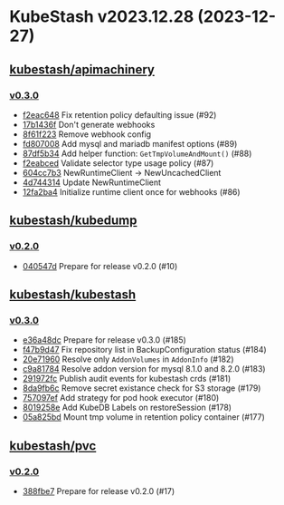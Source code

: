 # KubeStash v2023.12.28 (2023-12-27)


## [kubestash/apimachinery](https://github.com/kubestash/apimachinery)

### [v0.3.0](https://github.com/kubestash/apimachinery/releases/tag/v0.3.0)

- [f2eac648](https://github.com/kubestash/apimachinery/commit/f2eac648) Fix retention policy defaulting issue (#92)
- [17b1436f](https://github.com/kubestash/apimachinery/commit/17b1436f) Don't generate webhooks
- [8f61f223](https://github.com/kubestash/apimachinery/commit/8f61f223) Remove webhook config
- [fd807008](https://github.com/kubestash/apimachinery/commit/fd807008) Add mysql and mariadb manifest options (#89)
- [87df5b34](https://github.com/kubestash/apimachinery/commit/87df5b34) Add helper function: `GetTmpVolumeAndMount()` (#88)
- [f2eabced](https://github.com/kubestash/apimachinery/commit/f2eabced) Validate selector type usage policy (#87)
- [604cc7b3](https://github.com/kubestash/apimachinery/commit/604cc7b3) NewRuntimeClient -> NewUncachedClient
- [4d744314](https://github.com/kubestash/apimachinery/commit/4d744314) Update NewRuntimeClient
- [12fa2ba4](https://github.com/kubestash/apimachinery/commit/12fa2ba4) Initialize runtime client once for webhooks (#86)



## [kubestash/kubedump](https://github.com/kubestash/kubedump)

### [v0.2.0](https://github.com/kubestash/kubedump/releases/tag/v0.2.0)

- [040547d](https://github.com/kubestash/kubedump/commit/040547d) Prepare for release v0.2.0 (#10)



## [kubestash/kubestash](https://github.com/kubestash/kubestash)

### [v0.3.0](https://github.com/kubestash/kubestash/releases/tag/v0.3.0)

- [e36a48dc](https://github.com/kubestash/kubestash/commit/e36a48dc) Prepare for release v0.3.0 (#185)
- [f47b9d47](https://github.com/kubestash/kubestash/commit/f47b9d47) Fix repository list in BackupConfiguration status (#184)
- [20e71960](https://github.com/kubestash/kubestash/commit/20e71960) Resolve only `AddonVolumes` in `AddonInfo` (#182)
- [c9a81784](https://github.com/kubestash/kubestash/commit/c9a81784) Resolve addon version for mysql 8.1.0 and 8.2.0 (#183)
- [291972fc](https://github.com/kubestash/kubestash/commit/291972fc) Publish audit events for kubestash crds (#181)
- [8da9fb6c](https://github.com/kubestash/kubestash/commit/8da9fb6c) Remove secret existance check for S3 storage (#179)
- [757097ef](https://github.com/kubestash/kubestash/commit/757097ef) Add strategy for pod hook executor (#180)
- [8019258e](https://github.com/kubestash/kubestash/commit/8019258e) Add KubeDB Labels on restoreSession (#178)
- [05a825bd](https://github.com/kubestash/kubestash/commit/05a825bd) Mount tmp volume in retention policy container (#177)



## [kubestash/pvc](https://github.com/kubestash/pvc)

### [v0.2.0](https://github.com/kubestash/pvc/releases/tag/v0.2.0)

- [388fbe7](https://github.com/kubestash/pvc/commit/388fbe7) Prepare for release v0.2.0 (#17)



